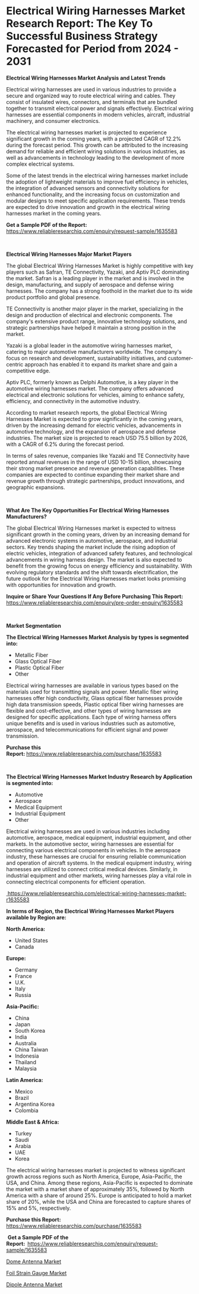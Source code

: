 <p><h1>Electrical Wiring Harnesses Market Research Report: The Key To Successful Business Strategy Forecasted for Period from 2024 - 2031</h1></p><p><strong>Electrical Wiring Harnesses Market Analysis and Latest Trends</strong></p>
<p><p>Electrical wiring harnesses are used in various industries to provide a secure and organized way to route electrical wiring and cables. They consist of insulated wires, connectors, and terminals that are bundled together to transmit electrical power and signals effectively. Electrical wiring harnesses are essential components in modern vehicles, aircraft, industrial machinery, and consumer electronics.</p><p>The electrical wiring harnesses market is projected to experience significant growth in the coming years, with a projected CAGR of 12.2% during the forecast period. This growth can be attributed to the increasing demand for reliable and efficient wiring solutions in various industries, as well as advancements in technology leading to the development of more complex electrical systems.</p><p>Some of the latest trends in the electrical wiring harnesses market include the adoption of lightweight materials to improve fuel efficiency in vehicles, the integration of advanced sensors and connectivity solutions for enhanced functionality, and the increasing focus on customization and modular designs to meet specific application requirements. These trends are expected to drive innovation and growth in the electrical wiring harnesses market in the coming years.</p></p>
<p><strong>Get a Sample PDF of the Report:&nbsp;</strong> <a href="https://www.reliableresearchiq.com/enquiry/request-sample/1635583">https://www.reliableresearchiq.com/enquiry/request-sample/1635583</a></p>
<p>&nbsp;</p>
<p><strong>Electrical Wiring Harnesses Major Market Players</strong></p>
<p><p>The global Electrical Wiring Harnesses Market is highly competitive with key players such as Safran, TE Connectivity, Yazaki, and Aptiv PLC dominating the market. Safran is a leading player in the market and is involved in the design, manufacturing, and supply of aerospace and defense wiring harnesses. The company has a strong foothold in the market due to its wide product portfolio and global presence. </p><p>TE Connectivity is another major player in the market, specializing in the design and production of electrical and electronic components. The company's extensive product range, innovative technology solutions, and strategic partnerships have helped it maintain a strong position in the market.</p><p>Yazaki is a global leader in the automotive wiring harnesses market, catering to major automotive manufacturers worldwide. The company's focus on research and development, sustainability initiatives, and customer-centric approach has enabled it to expand its market share and gain a competitive edge.</p><p>Aptiv PLC, formerly known as Delphi Automotive, is a key player in the automotive wiring harnesses market. The company offers advanced electrical and electronic solutions for vehicles, aiming to enhance safety, efficiency, and connectivity in the automotive industry.</p><p>According to market research reports, the global Electrical Wiring Harnesses Market is expected to grow significantly in the coming years, driven by the increasing demand for electric vehicles, advancements in automotive technology, and the expansion of aerospace and defense industries. The market size is projected to reach USD 75.5 billion by 2026, with a CAGR of 6.2% during the forecast period.</p><p>In terms of sales revenue, companies like Yazaki and TE Connectivity have reported annual revenues in the range of USD 10-15 billion, showcasing their strong market presence and revenue generation capabilities. These companies are expected to continue expanding their market share and revenue growth through strategic partnerships, product innovations, and geographic expansions.</p></p>
<p>&nbsp;</p>
<p><strong>What Are The Key Opportunities For Electrical Wiring Harnesses Manufacturers?</strong></p>
<p><p>The global Electrical Wiring Harnesses market is expected to witness significant growth in the coming years, driven by an increasing demand for advanced electronic systems in automotive, aerospace, and industrial sectors. Key trends shaping the market include the rising adoption of electric vehicles, integration of advanced safety features, and technological advancements in wiring harness design. The market is also expected to benefit from the growing focus on energy efficiency and sustainability. With evolving regulatory standards and the shift towards electrification, the future outlook for the Electrical Wiring Harnesses market looks promising with opportunities for innovation and growth.</p></p>
<p><strong>Inquire or Share Your Questions If Any Before Purchasing This Report:</strong> <a href="https://www.reliableresearchiq.com/enquiry/pre-order-enquiry/1635583">https://www.reliableresearchiq.com/enquiry/pre-order-enquiry/1635583</a></p>
<p>&nbsp;</p>
<p><strong>Market Segmentation</strong></p>
<p><strong>The Electrical Wiring Harnesses Market Analysis by types is segmented into:</strong></p>
<p><ul><li>Metallic Fiber</li><li>Glass Optical Fiber</li><li>Plastic Optical Fiber</li><li>Other</li></ul></p>
<p><p>Electrical wiring harnesses are available in various types based on the materials used for transmitting signals and power. Metallic fiber wiring harnesses offer high conductivity, Glass optical fiber harnesses provide high data transmission speeds, Plastic optical fiber wiring harnesses are flexible and cost-effective, and other types of wiring harnesses are designed for specific applications. Each type of wiring harness offers unique benefits and is used in various industries such as automotive, aerospace, and telecommunications for efficient signal and power transmission.</p></p>
<p><strong>Purchase this Report:&nbsp;</strong><a href="https://www.reliableresearchiq.com/purchase/1635583">https://www.reliableresearchiq.com/purchase/1635583</a></p>
<p>&nbsp;</p>
<p><strong>The Electrical Wiring Harnesses Market Industry Research by Application is segmented into:</strong></p>
<p><ul><li>Automotive</li><li>Aerospace</li><li>Medical Equipment</li><li>Industrial Equipment</li><li>Other</li></ul></p>
<p><p>Electrical wiring harnesses are used in various industries including automotive, aerospace, medical equipment, industrial equipment, and other markets. In the automotive sector, wiring harnesses are essential for connecting various electrical components in vehicles. In the aerospace industry, these harnesses are crucial for ensuring reliable communication and operation of aircraft systems. In the medical equipment industry, wiring harnesses are utilized to connect critical medical devices. Similarly, in industrial equipment and other markets, wiring harnesses play a vital role in connecting electrical components for efficient operation.</p></p>
<p><a href="https://www.reliableresearchiq.com/electrical-wiring-harnesses-market-r1635583">&nbsp;https://www.reliableresearchiq.com/electrical-wiring-harnesses-market-r1635583</a></p>
<p><strong>In terms of Region, the Electrical Wiring Harnesses Market Players available by Region are:</strong></p>
<p>
    <p> <strong> North America: </strong>
        <ul>
            <li>United States</li>
            <li>Canada</li>
        </ul>
        </p> 
    <p> <strong> Europe: </strong>
        <ul>
            <li>Germany</li>
            <li>France</li>
            <li>U.K.</li>
            <li>Italy</li>
            <li>Russia</li>
        </ul>
        </p> 
    <p> <strong> Asia-Pacific: </strong>
        <ul>
            <li>China</li>
            <li>Japan</li>
            <li>South Korea</li>
            <li>India</li>
            <li>Australia</li>
            <li>China Taiwan</li>
            <li>Indonesia</li>
            <li>Thailand</li>
            <li>Malaysia</li>
        </ul>
        </p> 
    <p> <strong> Latin America: </strong>
        <ul>
            <li>Mexico</li>
            <li>Brazil</li>
            <li>Argentina Korea</li>
            <li>Colombia</li>
        </ul>
        </p> 
    <p> <strong> Middle East & Africa: </strong>
        <ul>
            <li>Turkey</li>
            <li>Saudi</li>
            <li>Arabia</li>
            <li>UAE</li>
            <li>Korea</li>
        </ul>
    </p>
    </p>
<p><p>The electrical wiring harnesses market is projected to witness significant growth across regions such as North America, Europe, Asia-Pacific, the USA, and China. Among these regions, Asia-Pacific is expected to dominate the market with a market share of approximately 35%, followed by North America with a share of around 25%. Europe is anticipated to hold a market share of 20%, while the USA and China are forecasted to capture shares of 15% and 5%, respectively.</p></p>
<p><strong>Purchase this Report: </strong><a href="https://www.reliableresearchiq.com/purchase/1635583">https://www.reliableresearchiq.com/purchase/1635583</a></p>
<p>&nbsp;<strong>Get a Sample PDF of the Report:&nbsp;&nbsp;</strong><a href="https://www.reliableresearchiq.com/enquiry/request-sample/1635583">https://www.reliableresearchiq.com/enquiry/request-sample/1635583</a></p>
<p><strong></strong></p>
<p><p><a href="https://github.com/salfordkingie/Market-Research-Report-List-1/blob/main/dome-antenna-market.md">Dome Antenna Market</a></p><p><a href="https://github.com/julian6Skinner/Market-Research-Report-List-1/blob/main/foil-strain-gauge-market.md">Foil Strain Gauge Market</a></p><p><a href="https://github.com/mdmasty/Market-Research-Report-List-1/blob/main/dipole-antenna-market.md">Dipole Antenna Market</a></p></p>
